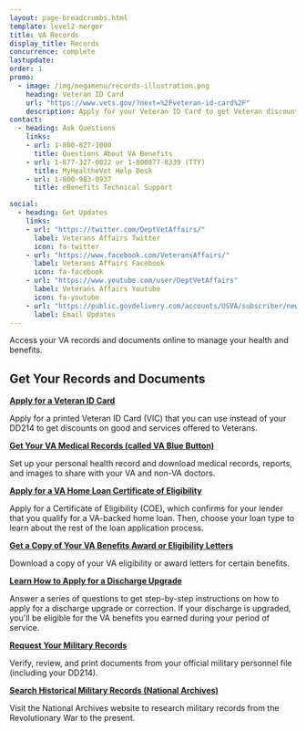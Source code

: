 ```yaml
---
layout: page-breadcrumbs.html
template: level2-merger
title: VA Records
display_title: Records
concurrence: complete
lastupdate:
order: 1
promo:
  - image: /img/megamenu/records-illustration.png
    heading: Veteran ID Card
    url: "https://www.vets.gov/?next=%2Fveteran-id-card%2F"
    description: Apply for your Veteran ID Card to get Veteran discounts on goods and services.
contact:
  - heading: Ask Questions
    links:
    - url: 1-800-827-1000 
      title: Questions About VA Benefits
    - url: 1-877-327-0022 or 1-800877-8339 (TTY) 
      title: MyHealtheVet Help Desk
    - url: 1-800-983-0937
      title: eBenefits Technical Support

social:
  - heading: Get Updates
    links:
    - url: "https://twitter.com/DeptVetAffairs/"
      label: Veterans Affairs Twitter
      icon: fa-twitter
    - url: "https://www.facebook.com/VeteransAffairs/"
      label: Veterans Affairs Facebook
      icon: fa-facebook
    - url: "https://www.youtube.com/user/DeptVetAffairs"
      label: Veterans Affairs Youtube
      icon: fa-youtube
    - url: "https://public.govdelivery.com/accounts/USVA/subscriber/new"
      label: Email Updates
---
```


<p class="va-introtext">
Access your VA records and documents online to manage your health and benefits.
</p>

<section id="get" class="merger-majorlinks">

  <h2 class="highlight">Get Your Records and Documents</h2>

  <div class="link">
    <a href="https://www.vets.gov/veteran-id-card/"><b>Apply for a Veteran ID Card</b></a>
    <p>Apply for a printed Veteran ID Card (VIC) that you can use instead of your DD214 to get discounts on good and services offered to Veterans.</p>
  </div>

  <div class="link">
    <a href=""><b>Get Your VA Medical Records (called VA Blue Button)</b></a>
    <p>Set up your personal health record and download medical records, reports, and images to share with your VA and non-VA doctors.</p>
  </div>

  <div class="link">
    <a href="https://vets.gov/housing-assistance/home-loans/apply-for-certificate-of-eligibility/"><b>Apply for a VA Home Loan Certificate of Eligibility</b></a>
    <p>Apply for a Certificate of Eligibility (COE), which confirms for your lender that you qualify for a VA-backed home loan. Then, choose your loan type to learn about the rest of the loan application process.</p>
  </div>

  <div class="link">
    <a href="https://www.vets.gov/download-va-letters/"><b>Get a Copy of Your VA Benefits Award or Eligibility Letters</b></a>
    <p>Download a copy of your VA eligibility or award letters for certain benefits.</p>
  </div>

  <div class="link">
    <a href="https://www.vets.gov/discharge-upgrade-instructions/"><b>Learn How to Apply for a Discharge Upgrade</b></a>
    <p>Answer a series of questions to get step-by-step instructions on how to apply for a discharge upgrade or correction. If your discharge is upgraded, you'll be eligible for the VA benefits you earned during your period of service.</p>
  </div>

<div class="link">
    <a href="ebenefits.va.gov/ebenefits/about/feature?feature=military-personnel-file"><b>Request Your Military Records</b></a>
    <p>Verify, review, and print documents from your official military personnel file (including your DD214).</p>
  </div>

  <div class="link">
    <a href="https://www.archives.gov/"><b>Search Historical Military Records (National Archives)</b></a>
    <p>Visit the National Archives website to research military records from the Revolutionary War to the present.</p>
  </div>

</section>
